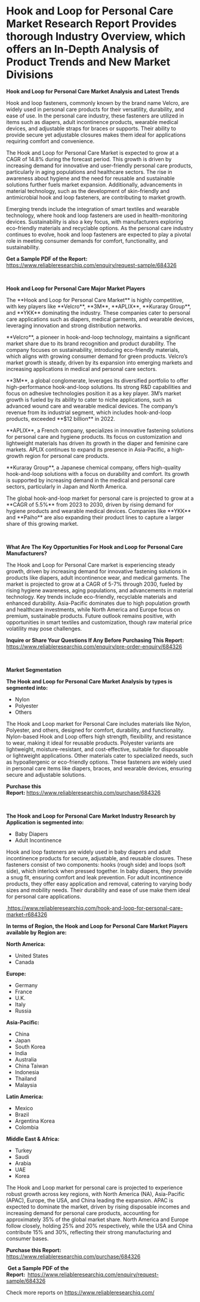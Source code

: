 <p><h1>Hook and Loop for Personal Care Market Research Report Provides thorough Industry Overview, which offers an In-Depth Analysis of Product Trends and New Market Divisions</h1></p><p><strong>Hook and Loop for Personal Care Market Analysis and Latest Trends</strong></p>
<p><p>Hook and loop fasteners, commonly known by the brand name Velcro, are widely used in personal care products for their versatility, durability, and ease of use. In the personal care industry, these fasteners are utilized in items such as diapers, adult incontinence products, wearable medical devices, and adjustable straps for braces or supports. Their ability to provide secure yet adjustable closures makes them ideal for applications requiring comfort and convenience.</p><p>The Hook and Loop for Personal Care Market is expected to grow at a CAGR of 14.8% during the forecast period. This growth is driven by increasing demand for innovative and user-friendly personal care products, particularly in aging populations and healthcare sectors. The rise in awareness about hygiene and the need for reusable and sustainable solutions further fuels market expansion. Additionally, advancements in material technology, such as the development of skin-friendly and antimicrobial hook and loop fasteners, are contributing to market growth.</p><p>Emerging trends include the integration of smart textiles and wearable technology, where hook and loop fasteners are used in health-monitoring devices. Sustainability is also a key focus, with manufacturers exploring eco-friendly materials and recyclable options. As the personal care industry continues to evolve, hook and loop fasteners are expected to play a pivotal role in meeting consumer demands for comfort, functionality, and sustainability.</p></p>
<p><strong>Get a Sample PDF of the Report:&nbsp;</strong> <a href="https://www.reliableresearchiq.com/enquiry/request-sample/684326?utm_campaign=1117&utm_medium=2&utm_source=Github&utm_content=ia&utm_term=20012025&utm_id=hook-and-loop-for-personal-care">https://www.reliableresearchiq.com/enquiry/request-sample/684326</a></p>
<p>&nbsp;</p>
<p><strong>Hook and Loop for Personal Care Major Market Players</strong></p>
<p><p>The **Hook and Loop for Personal Care Market** is highly competitive, with key players like **Velcro**, **3M**, **APLIX**, **Kuraray Group**, and **YKK** dominating the industry. These companies cater to personal care applications such as diapers, medical garments, and wearable devices, leveraging innovation and strong distribution networks.</p><p>**Velcro**, a pioneer in hook-and-loop technology, maintains a significant market share due to its brand recognition and product durability. The company focuses on sustainability, introducing eco-friendly materials, which aligns with growing consumer demand for green products. Velcro’s market growth is steady, driven by its expansion into emerging markets and increasing applications in medical and personal care sectors.</p><p>**3M**, a global conglomerate, leverages its diversified portfolio to offer high-performance hook-and-loop solutions. Its strong R&D capabilities and focus on adhesive technologies position it as a key player. 3M’s market growth is fueled by its ability to cater to niche applications, such as advanced wound care and wearable medical devices. The company’s revenue from its industrial segment, which includes hook-and-loop products, exceeded **$12 billion** in 2022.</p><p>**APLIX**, a French company, specializes in innovative fastening solutions for personal care and hygiene products. Its focus on customization and lightweight materials has driven its growth in the diaper and feminine care markets. APLIX continues to expand its presence in Asia-Pacific, a high-growth region for personal care products.</p><p>**Kuraray Group**, a Japanese chemical company, offers high-quality hook-and-loop solutions with a focus on durability and comfort. Its growth is supported by increasing demand in the medical and personal care sectors, particularly in Japan and North America.</p><p>The global hook-and-loop market for personal care is projected to grow at a **CAGR of 5.5%** from 2023 to 2030, driven by rising demand for hygiene products and wearable medical devices. Companies like **YKK** and **Paiho** are also expanding their product lines to capture a larger share of this growing market.</p></p>
<p>&nbsp;</p>
<p><strong>What Are The Key Opportunities For Hook and Loop for Personal Care Manufacturers?</strong></p>
<p><p>The Hook and Loop for Personal Care market is experiencing steady growth, driven by increasing demand for innovative fastening solutions in products like diapers, adult incontinence wear, and medical garments. The market is projected to grow at a CAGR of 5-7% through 2030, fueled by rising hygiene awareness, aging populations, and advancements in material technology. Key trends include eco-friendly, recyclable materials and enhanced durability. Asia-Pacific dominates due to high population growth and healthcare investments, while North America and Europe focus on premium, sustainable products. Future outlook remains positive, with opportunities in smart textiles and customization, though raw material price volatility may pose challenges.</p></p>
<p><strong>Inquire or Share Your Questions If Any Before Purchasing This Report:</strong> <a href="https://www.reliableresearchiq.com/enquiry/pre-order-enquiry/684326?utm_campaign=1117&utm_medium=2&utm_source=Github&utm_content=ia&utm_term=20012025&utm_id=hook-and-loop-for-personal-care">https://www.reliableresearchiq.com/enquiry/pre-order-enquiry/684326</a></p>
<p>&nbsp;</p>
<p><strong>Market Segmentation</strong></p>
<p><strong>The Hook and Loop for Personal Care Market Analysis by types is segmented into:</strong></p>
<p><ul><li>Nylon</li><li>Polyester</li><li>Others</li></ul></p>
<p><p>The Hook and Loop market for Personal Care includes materials like Nylon, Polyester, and others, designed for comfort, durability, and functionality. Nylon-based Hook and Loop offers high strength, flexibility, and resistance to wear, making it ideal for reusable products. Polyester variants are lightweight, moisture-resistant, and cost-effective, suitable for disposable or lightweight applications. Other materials cater to specialized needs, such as hypoallergenic or eco-friendly options. These fasteners are widely used in personal care items like diapers, braces, and wearable devices, ensuring secure and adjustable solutions.</p></p>
<p><strong>Purchase this Report:&nbsp;</strong><a href="https://www.reliableresearchiq.com/purchase/684326?utm_campaign=1117&utm_medium=2&utm_source=Github&utm_content=ia&utm_term=20012025&utm_id=hook-and-loop-for-personal-care">https://www.reliableresearchiq.com/purchase/684326</a></p>
<p>&nbsp;</p>
<p><strong>The Hook and Loop for Personal Care Market Industry Research by Application is segmented into:</strong></p>
<p><ul><li>Baby Diapers</li><li>Adult Incontinence</li></ul></p>
<p><p>Hook and loop fasteners are widely used in baby diapers and adult incontinence products for secure, adjustable, and reusable closures. These fasteners consist of two components: hooks (rough side) and loops (soft side), which interlock when pressed together. In baby diapers, they provide a snug fit, ensuring comfort and leak prevention. For adult incontinence products, they offer easy application and removal, catering to varying body sizes and mobility needs. Their durability and ease of use make them ideal for personal care applications.</p></p>
<p><a href="https://www.reliableresearchiq.com/hook-and-loop-for-personal-care-market-r684326?utm_campaign=1117&utm_medium=2&utm_source=Github&utm_content=ia&utm_term=20012025&utm_id=hook-and-loop-for-personal-care">&nbsp;https://www.reliableresearchiq.com/hook-and-loop-for-personal-care-market-r684326</a></p>
<p><strong>In terms of Region, the Hook and Loop for Personal Care Market Players available by Region are:</strong></p>
<p>
    <p> <strong> North America: </strong>
        <ul>
            <li>United States</li>
            <li>Canada</li>
        </ul>
        </p> 
    <p> <strong> Europe: </strong>
        <ul>
            <li>Germany</li>
            <li>France</li>
            <li>U.K.</li>
            <li>Italy</li>
            <li>Russia</li>
        </ul>
        </p> 
    <p> <strong> Asia-Pacific: </strong>
        <ul>
            <li>China</li>
            <li>Japan</li>
            <li>South Korea</li>
            <li>India</li>
            <li>Australia</li>
            <li>China Taiwan</li>
            <li>Indonesia</li>
            <li>Thailand</li>
            <li>Malaysia</li>
        </ul>
        </p> 
    <p> <strong> Latin America: </strong>
        <ul>
            <li>Mexico</li>
            <li>Brazil</li>
            <li>Argentina Korea</li>
            <li>Colombia</li>
        </ul>
        </p> 
    <p> <strong> Middle East & Africa: </strong>
        <ul>
            <li>Turkey</li>
            <li>Saudi</li>
            <li>Arabia</li>
            <li>UAE</li>
            <li>Korea</li>
        </ul>
    </p>
    </p>
<p><p>The Hook and Loop market for personal care is projected to experience robust growth across key regions, with North America (NA), Asia-Pacific (APAC), Europe, the USA, and China leading the expansion. APAC is expected to dominate the market, driven by rising disposable incomes and increasing demand for personal care products, accounting for approximately 35% of the global market share. North America and Europe follow closely, holding 25% and 20% respectively, while the USA and China contribute 15% and 30%, reflecting their strong manufacturing and consumer bases.</p></p>
<p><strong>Purchase this Report: </strong><a href="https://www.reliableresearchiq.com/purchase/684326?utm_campaign=1117&utm_medium=2&utm_source=Github&utm_content=ia&utm_term=20012025&utm_id=hook-and-loop-for-personal-care">https://www.reliableresearchiq.com/purchase/684326</a></p>
<p>&nbsp;<strong>Get a Sample PDF of the Report:&nbsp;&nbsp;</strong><a href="https://www.reliableresearchiq.com/enquiry/request-sample/684326?utm_campaign=1117&utm_medium=2&utm_source=Github&utm_content=ia&utm_term=20012025&utm_id=hook-and-loop-for-personal-care">https://www.reliableresearchiq.com/enquiry/request-sample/684326</a></p>
<p><strong></strong></p>
<p>Check more reports on <a href="https://www.reliableresearchiq.com/?utm_campaign=1117&utm_medium=2&utm_source=Github&utm_content=ia&utm_term=20012025&utm_id=hook-and-loop-for-personal-care">https://www.reliableresearchiq.com/</a></p>